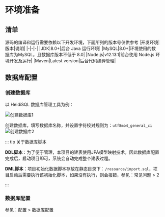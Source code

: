 # 环境准备

## 清单

源码的编译和运行需要依赖以下开发环境，下面所列的版本号仅供参考
|开发环境|版本|说明|
|-|-|-|
|JDK|8.0+|后台 Java 运行环境|
|MySQL|8.0+|环境使用的数据库为MySQL，且数据库版本不低于 8.0|
|Node.js|v12.13.1|前台使用 Node.js 环境开发及运行|
|Maven|Latest version|后台代码编译管理|


## 数据库配置

### 创建数据库

以 HeidiSQL 数据库管理工具为例：

<img :src="$withBase('/img/guide/deploying/database1.png')" alt="创建数据库1">

创建数据库，填写数据库名称，并设置字符校对规则为：`utf8mb4_general_ci`
<img :src="$withBase('/img/guide/deploying/database2.png')" alt="创建数据库2">

::: tip 关于数据库脚本

**DDL脚本**：为了便于管理，本项目的建表使用JPA模型映射技术，因此数据库配置完成后，启动项目即可，系统会自动完成整个建表过程。

**DML脚本**：项目初始化数据脚本存放在静态目录下：`/resource/import.sql`，项目启动后需要执行该初始化脚本，如果没有执行，则会报错，参见：常见问题 > 2

:::
### 数据库配置

参见：配置 > 数据库配置